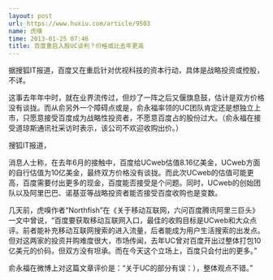 ```yaml
---
layout: post
url: https://www.huxiu.com/article/9503
name: 虎嗅
time: 2013-01-25 07:46
title: 百度重启入股UC谈判？价格或比去年更高
---
```

据搜狐IT报道，百度又在重启针对优视科技的资本行动，具体是战略投资或控股，不详。

这事去年年中时，就在业界流传过，但炒了一阵之后又偃旗息鼓，估计是双方价格没有谈拢。而从俞另外一个障碍点或是，俞永福率领的UC团队肯定还是想独立上市，只愿意接受百度成为战略性投资者，不愿意百度占的股份过大。（俞永福在接受道琼斯通讯社采访时表示，该公司不欢迎收购出价。）

搜狐IT报道，

消息人士称，在去年6月的接触中，百度给UCweb估值8.16亿美金，UCweb方面的自行估值为10亿美金，最终双方价格没有谈拢。而此次UCweb的估值可能更高，百度需要付出更多的现金，百度能否接受是个问题。同时，UCweb的创始团队以及阿里巴巴、诺基亚等战略投资者能否接受百度收购也是变数。

几天前，虎嗅作者“Northfish”在《关于移动互联网，六问百度腾讯阿里三巨头》一文中曾说，“百度要获取移动互联网入口，最佳的收购目标是UCweb和大众点评。前者能补充移动互联网搜索的进入流量，后者能成为用户生活搜索的出发点。但对这两家的投资并购难度很大，市场传闻，去年UC曾对百度开出过整体打包10亿美元的价码，但双方没有坦承。而在今天这个立场上，百度只会付出的更多。”

俞永福在微博上对这篇文章评价是：“关于UC的部分有误：），整体观点不错。”

